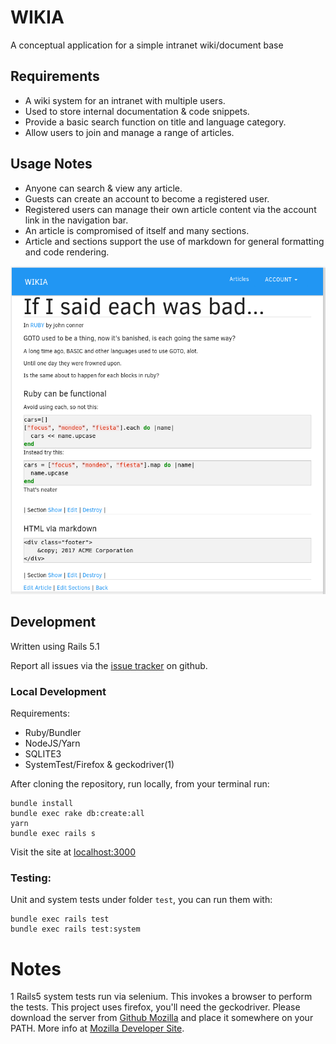 # WIKIA

A conceptual application for a simple intranet wiki/document base

## Requirements

* A wiki system for an intranet with multiple users.
* Used to store internal documentation & code snippets.
* Provide a basic search function on title and language category.
* Allow users to join and manage a range of articles.

## Usage Notes

* Anyone can search & view any article.
* Guests can create an account to become a registered user.
* Registered users can manage their own article content via the account link in the navigation bar.
* An article is compromised of itself and many sections.
* Article and sections support the use of markdown for general formatting and code rendering.

![Alt text](/screenshot.png?raw=true "Alpha Screenshot")


## Development

Written using Rails 5.1

Report all issues via the [issue tracker](https://github.com/colindensem/wikia/issues) on github.

### Local Development

Requirements:
 * Ruby/Bundler
 * NodeJS/Yarn
 * SQLITE3
 * SystemTest/Firefox & geckodriver(1)

After cloning the repository, run locally, from your terminal run:
```
bundle install
bundle exec rake db:create:all
yarn
bundle exec rails s
```

Visit the site at <a href="http://localhost:3000" target="\_blank">localhost:3000</a>

### Testing:

Unit and system tests under folder `test`, you can run them with:
```
bundle exec rails test
bundle exec rails test:system
```


# Notes
1 Rails5 system tests run via selenium. This invokes a browser to perform the tests. This project uses firefox, you'll need the geckodriver. Please download the server from [Github Mozilla](https://github.com/mozilla/geckodriver/releases) and place it somewhere on your PATH. More info at [Mozilla Developer Site](https://developer.mozilla.org/en-US/docs/Mozilla/QA/Marionette/WebDriver).